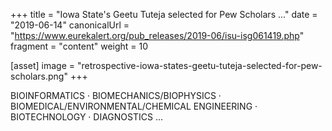 +++
title = "Iowa State's Geetu Tuteja selected for Pew Scholars ..."
date = "2019-06-14"
canonicalUrl = "https://www.eurekalert.org/pub_releases/2019-06/isu-isg061419.php"
fragment = "content"
weight = 10

[asset]
    image = "retrospective-iowa-states-geetu-tuteja-selected-for-pew-scholars.png"
+++

BIOINFORMATICS · BIOMECHANICS/BIOPHYSICS · 
BIOMEDICAL/ENVIRONMENTAL/CHEMICAL ENGINEERING · BIOTECHNOLOGY · 
DIAGNOSTICS ...
